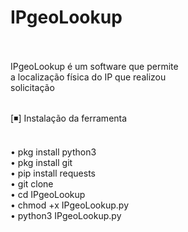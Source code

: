 # IPgeoLookup<br><br>

IPgeoLookup é um software que permite<br>  a localização física do IP que realizou<br> 
solicitação<br><br>

[◾] Instalação da ferramenta<br><br>

• pkg install python3<br>
• pkg install git<br>
• pip install requests<br>
• git clone<br>
• cd IPgeoLookup<br>
• chmod +x IPgeoLookup.py<br>
• python3 IPgeoLookup.py<br>

 
